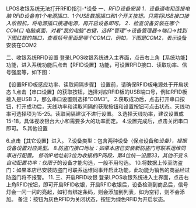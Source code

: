 LPOS收银系统无法打开RFID指引-*设备
一、*RFID设备安装
1．设备通电和连接电脑
RFID设备有1个电源插口、1个USB数据插口和1个开关按钮。只需将USB接口接入收银机，将电源插口接通电源，再开启设备即可。
2．检查设备安装在哪个COM口
电脑桌面，对着“我的电脑”右键，选择“管理”→设备管理器→端口→找到下图红框的端口，查看括号里面是哪个COM口，例如，下图是COM2，表示*设备安装在COM2 


	

二、收银系统RFID设置
登录LPOS收银系统进入主界面，点击右上角【系统功能】功能，进入系统功能后点击【RFID设置】功能，可设置RFID接口、读取功率、信号强度等，如下图：

【设置RFID板感应功率、读取间隔步骤】
设置前，请确保RFID板电源处于开启状态
1.点击【串口设置】的获取按钮，选择对应RFID板的USB端口号，例如RFID板接入是USB 3，那么串口设置则选择“COM3”。
2.获取成功后，点击打开串口按钮，打开成功后，天线功率和读取间隔的获取按钮和设置按钮可点击状态。天线功率可选择项为15-25。读取间隔建议不进行设置。
3.选择天线功率，建议设置成15-18，具体视收银台大小和需要多大的功率而定。
4.设置完成后，点击关闭串口即可。
5.其他设置

6.点击【其它设置】进入。
7.设备类型：包含两种设备（保点设备和*设备），根据设备设置对应类型。
8.防盗门接口地址：如果本店已安装新防盗门可联系运维同事进行配置。
修改IP地址前3位为收银机IP网段，第4位统一设置33，其他不变
9.自动配置功率：仅限于*的设备才能勾选，一般不用勾选。
10.将数据上传至防盗门：如果本店已安装防盗门可联系运维同事开启此功能，此功能为销售的商品经过防盗门将不报警。
11.
三、开启RFID收银
登录LPOS收银系统进入主界面，点击右上角RFID按钮，即可开启RFID收银，开启RFID收银后，设备检测到商品后，信号灯会一闪一闪的亮起，如钉有绑定条码，则会添加到列表，如为空钉，则不会添加。
备注：按钮为灰色RFID为关闭状态，按钮为绿色RFID为开启状态。

